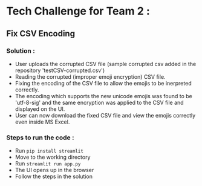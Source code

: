 # Tech Challenge for Team 2 :

## Fix CSV Encoding

### Solution :

- User uploads the corrupted CSV file (sample corrupted csv added in the repository 'testCSV-corrupted.csv')
- Reading the corrupted (improper emoji encryption) CSV file.
- Fixing the encoding of the CSV file to allow the emojis to be inerpreted correctly.
- The encoding which supports the new unicode emojis was found to be 'utf-8-sig' and the same encryption was applied to the CSV file and displayed on the UI.
- User can now download the fixed CSV file and view the emojis correctly even inside MS Excel.

### Steps to run the code :

- Run `pip install streamlit`
- Move to the working directory
- Run `streamlit run app.py`
- The UI opens up in the browser
- Follow the steps in the solution
